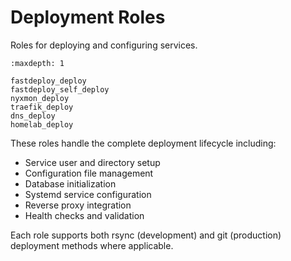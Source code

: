 # Deployment Roles

Roles for deploying and configuring services.

```{toctree}
:maxdepth: 1

fastdeploy_deploy
fastdeploy_self_deploy
nyxmon_deploy
traefik_deploy
dns_deploy
homelab_deploy
```

These roles handle the complete deployment lifecycle including:
- Service user and directory setup
- Configuration file management
- Database initialization
- Systemd service configuration
- Reverse proxy integration
- Health checks and validation

Each role supports both rsync (development) and git (production) deployment methods where applicable.
